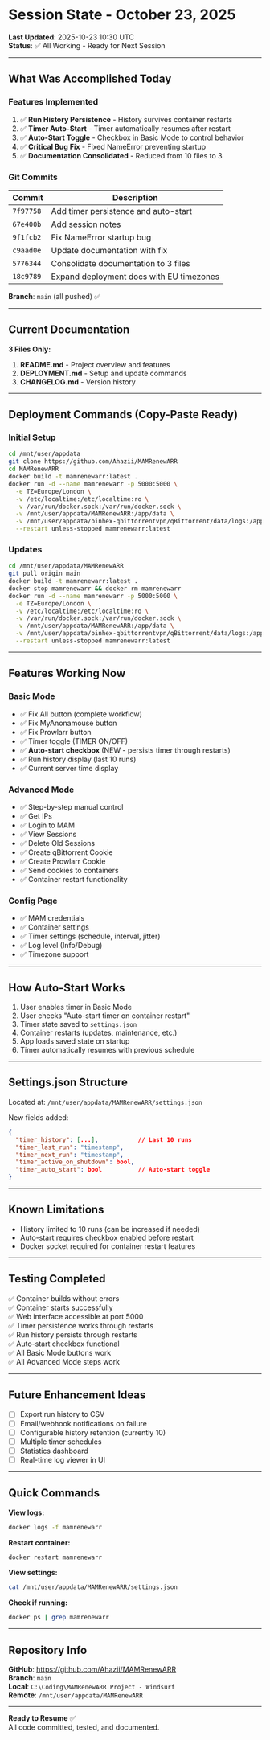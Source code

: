 # Session State - October 23, 2025

**Last Updated**: 2025-10-23 10:30 UTC  
**Status**: ✅ All Working - Ready for Next Session

---

## What Was Accomplished Today

### Features Implemented
1. ✅ **Run History Persistence** - History survives container restarts
2. ✅ **Timer Auto-Start** - Timer automatically resumes after restart
3. ✅ **Auto-Start Toggle** - Checkbox in Basic Mode to control behavior
4. ✅ **Critical Bug Fix** - Fixed NameError preventing startup
5. ✅ **Documentation Consolidated** - Reduced from 10 files to 3

### Git Commits
| Commit | Description |
|--------|-------------|
| `7f97758` | Add timer persistence and auto-start |
| `67e400b` | Add session notes |
| `9f1fcb2` | Fix NameError startup bug |
| `c9aad0e` | Update documentation with fix |
| `5776344` | Consolidate documentation to 3 files |
| `18c9789` | Expand deployment docs with EU timezones |

**Branch**: `main` (all pushed) ✅

---

## Current Documentation

**3 Files Only:**
1. **README.md** - Project overview and features
2. **DEPLOYMENT.md** - Setup and update commands
3. **CHANGELOG.md** - Version history

---

## Deployment Commands (Copy-Paste Ready)

### Initial Setup
```bash
cd /mnt/user/appdata
git clone https://github.com/Ahazii/MAMRenewARR
cd MAMRenewARR
docker build -t mamrenewarr:latest .
docker run -d --name mamrenewarr -p 5000:5000 \
  -e TZ=Europe/London \
  -v /etc/localtime:/etc/localtime:ro \
  -v /var/run/docker.sock:/var/run/docker.sock \
  -v /mnt/user/appdata/MAMRenewARR:/app/data \
  -v /mnt/user/appdata/binhex-qbittorrentvpn/qBittorrent/data/logs:/app/shared/qbittorrent-logs:ro \
  --restart unless-stopped mamrenewarr:latest
```

### Updates
```bash
cd /mnt/user/appdata/MAMRenewARR
git pull origin main
docker build -t mamrenewarr:latest .
docker stop mamrenewarr && docker rm mamrenewarr
docker run -d --name mamrenewarr -p 5000:5000 \
  -e TZ=Europe/London \
  -v /etc/localtime:/etc/localtime:ro \
  -v /var/run/docker.sock:/var/run/docker.sock \
  -v /mnt/user/appdata/MAMRenewARR:/app/data \
  -v /mnt/user/appdata/binhex-qbittorrentvpn/qBittorrent/data/logs:/app/shared/qbittorrent-logs:ro \
  --restart unless-stopped mamrenewarr:latest
```

---

## Features Working Now

### Basic Mode
- ✅ Fix All button (complete workflow)
- ✅ Fix MyAnonamouse button
- ✅ Fix Prowlarr button
- ✅ Timer toggle (TIMER ON/OFF)
- ✅ **Auto-start checkbox** (NEW - persists timer through restarts)
- ✅ Run history display (last 10 runs)
- ✅ Current server time display

### Advanced Mode
- ✅ Step-by-step manual control
- ✅ Get IPs
- ✅ Login to MAM
- ✅ View Sessions
- ✅ Delete Old Sessions
- ✅ Create qBittorrent Cookie
- ✅ Create Prowlarr Cookie
- ✅ Send cookies to containers
- ✅ Container restart functionality

### Config Page
- ✅ MAM credentials
- ✅ Container settings
- ✅ Timer settings (schedule, interval, jitter)
- ✅ Log level (Info/Debug)
- ✅ Timezone support

---

## How Auto-Start Works

1. User enables timer in Basic Mode
2. User checks "Auto-start timer on container restart"
3. Timer state saved to `settings.json`
4. Container restarts (updates, maintenance, etc.)
5. App loads saved state on startup
6. Timer automatically resumes with previous schedule

---

## Settings.json Structure

Located at: `/mnt/user/appdata/MAMRenewARR/settings.json`

New fields added:
```json
{
  "timer_history": [...],           // Last 10 runs
  "timer_last_run": "timestamp",
  "timer_next_run": "timestamp", 
  "timer_active_on_shutdown": bool,
  "timer_auto_start": bool          // Auto-start toggle
}
```

---

## Known Limitations

- History limited to 10 runs (can be increased if needed)
- Auto-start requires checkbox enabled before restart
- Docker socket required for container restart features

---

## Testing Completed

✅ Container builds without errors  
✅ Container starts successfully  
✅ Web interface accessible at port 5000  
✅ Timer persistence works through restarts  
✅ Run history persists through restarts  
✅ Auto-start checkbox functional  
✅ All Basic Mode buttons work  
✅ All Advanced Mode steps work  

---

## Future Enhancement Ideas

- [ ] Export run history to CSV
- [ ] Email/webhook notifications on failure
- [ ] Configurable history retention (currently 10)
- [ ] Multiple timer schedules
- [ ] Statistics dashboard
- [ ] Real-time log viewer in UI

---

## Quick Commands

**View logs:**
```bash
docker logs -f mamrenewarr
```

**Restart container:**
```bash
docker restart mamrenewarr
```

**View settings:**
```bash
cat /mnt/user/appdata/MAMRenewARR/settings.json
```

**Check if running:**
```bash
docker ps | grep mamrenewarr
```

---

## Repository Info

**GitHub**: https://github.com/Ahazii/MAMRenewARR  
**Branch**: `main`  
**Local**: `C:\Coding\MAMRenewARR Project - Windsurf`  
**Remote**: `/mnt/user/appdata/MAMRenewARR`

---

**Ready to Resume** ✅  
All code committed, tested, and documented.
